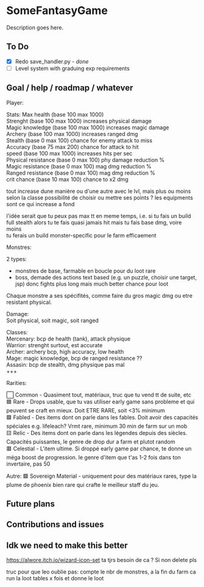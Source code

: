 # SomeFantasyGame

Description goes here.

## To Do

- [x] Redo save_handler.py - *done*
- [ ] Level system with graduing exp requirements

## Goal / help / roadmap / whatever

Player:

Stats:
Max health (base 100 max 1000)  
Strenght (base 100 max 1000) increases physical damage  
Magic knowledge (base 100 max 1000) increases magic damage  
Archery (base 100 max 1000) increases ranged dmg  
Stealth (base 0 max 100) chance for enemy attack to miss  
Accuracy (base 75 max 200) chance for attack to hit  
speed (base 100 max 1000) increases hits per sec  
Physical resistance (base 0 max 100) phy damage reduction %  
Magic resistance (base 0 max 100) mag dmg reduction %  
Ranged resistance (base 0 max 100) mag dmg reduction %  
crit chance (base 10 max 100) chance to x2 dmg

tout increase dune manière ou d'une autre avec le lvl, mais plus ou moins selon la classe
possibilité de choisir ou mettre ses points ?
les equipments sont ce qui increase a fond

l'idée serait que tu peux pas max tt en meme temps, i.e. si tu fais un build full stealth alors tu te fais quasi jamais hit mais tu fais base dmg, voire moins  
tu ferais un build monster-specific pour le farm efficaement

Monstres:

2 types:

- monstres de base, farmable en boucle pour du loot rare
- boss, demade des actions text based (e.g. un puzzle, choisir une target, jsp) donc fights plus long mais much better chance pour loot

Chaque monstre a ses spécifités, comme faire du gros magic dmg ou etre resistant physical.

Damage:  
Soit physical, soit magic, soit ranged

Classes:  
Mercenary: bcp de health (tank), attack physique  
Warrior: strenght surtout, est accurate  
Archer: archery bcp, high accuracy, low health  
Mage: magic knowledge, bcp de ranged resistance ??  
Assasin: bcp de stealth, dmg physique pas mal  
+++

Rarities:

⬜️ Common - Quasiment tout, matériaux, truc que tu vend tt de suite, etc  
🟦 Rare - Drops usable, que tu vas utiliser early game sans probleme et qui peuvent se craft en mieux. Doit ETRE RARE, soit <3% minimum  
🟪 Fabled - Des items dont on parle dans les fables. Doit avoir des capacités spéciales e.g. lifeleach? Vrmt rare, minimum 30 min de farm sur un mob  
🟨 Relic - Des items dont on parle dans les légendes depuis des siècles. Capacités puissantes, le genre de drop dur a farm et plutot random  
🟥 Celestial - L'item ultime. Si droppé early game par chance, te donne un méga boost de progression. le genre d'item que t'as 1-2 fois dans ton invertaire, pas 50

Autre: 🟩 Sovereign Material - uniquement pour des matériaux rares, type la plume de phoenix bien rare qui crafte le meilleur staff du jeu.

## Future plans

## Contributions and issues

## Idk we need to make this better

https://alwore.itch.io/wizard-icon-set ta tjrs besoin de ca ? Si non delete pls

truc pour que leo oublie pas: compte le nbr de monstres, a la fin du farm ca run la loot tables x fois et donne le loot

